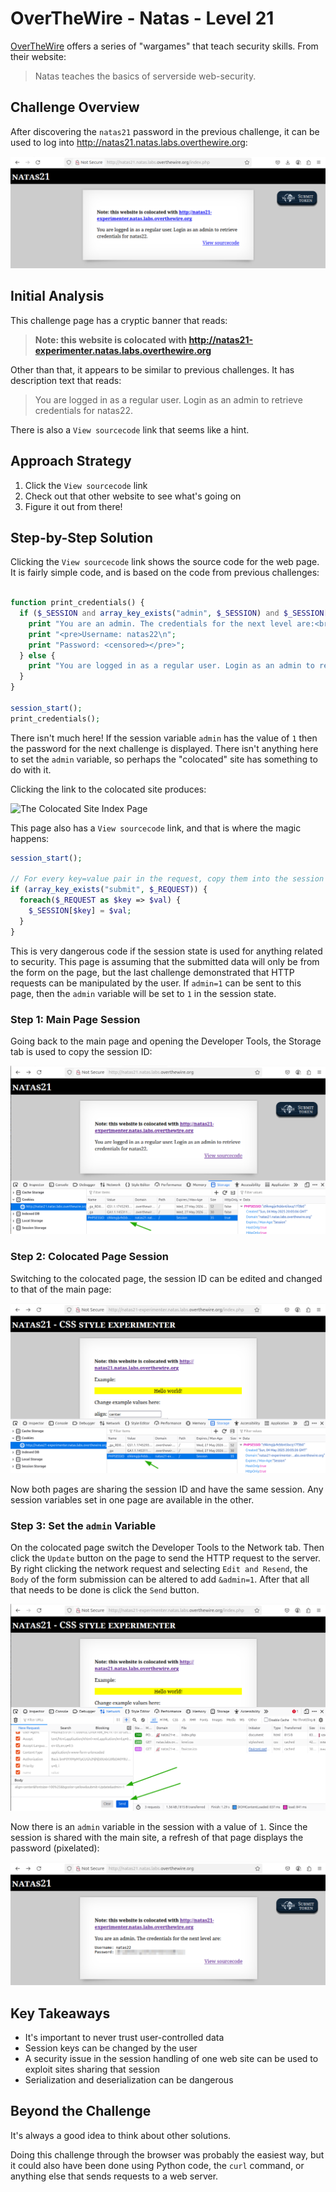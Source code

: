# OverTheWire - Natas - Level 21

[OverTheWire](https://overthewire.org) offers a series of "wargames" that teach
security skills. From their website:

> Natas teaches the basics of serverside web-security.

## Challenge Overview

After discovering the `natas21` password in the previous challenge, it can be
used to log into http://natas21.natas.labs.overthewire.org:

![The Index Page](images/level_21/00_index_page.png)

## Initial Analysis

This challenge page has a cryptic banner that reads:

> **Note: this website is colocated with http://natas21-experimenter.natas.labs.overthewire.org**

Other than that, it appears to be similar to previous challenges. It has
description text that reads:

> You are logged in as a regular user. Login as an admin to retrieve credentials
> for natas22.

There is also a `View sourcecode` link that seems like a hint.

## Approach Strategy

1. Click the `View sourcecode` link
1. Check out that other website to see what's going on
1. Figure it out from there!

## Step-by-Step Solution

Clicking the `View sourcecode` link shows the source code for the web page. It
is fairly simple code, and is based on the code from previous challenges:

```php

function print_credentials() {
  if ($_SESSION and array_key_exists("admin", $_SESSION) and $_SESSION["admin"] == 1) {
    print "You are an admin. The credentials for the next level are:<br>";
    print "<pre>Username: natas22\n";
    print "Password: <censored></pre>";
  } else {
    print "You are logged in as a regular user. Login as an admin to retrieve credentials for natas22.";
  }
}

session_start();
print_credentials();
```

There isn't much here! If the session variable `admin` has the value of `1` then
the password for the next challenge is displayed. There isn't anything here to
set the `admin` variable, so perhaps the "colocated" site has something to do
with it.

Clicking the link to the colocated site produces:

![The Colocated Site Index Page](images/level_21/00_co_index_page.png)

This page also has a `View sourcecode` link, and that is where the magic
happens:

```php
session_start();

// For every key=value pair in the request, copy them into the session state.
if (array_key_exists("submit", $_REQUEST)) {
  foreach($_REQUEST as $key => $val) {
    $_SESSION[$key] = $val;
  }
}
```

This is very dangerous code if the session state is used for anything related to
security. This page is assuming that the submitted data will only be from the
form on the page, but the last challenge demonstrated that HTTP requests can be
manipulated by the user. If `admin=1` can be sent to this page, then the `admin`
variable will be set to `1` in the session state.

### Step 1: Main Page Session

Going back to the main page and opening the Developer Tools, the Storage tab is
used to copy the session ID:

![Index Page Session](images/level_21/02_index_page_session.png)

### Step 2: Colocated Page Session

Switching to the colocated page, the session ID can be edited and changed to
that of the main page:

![Colocated Page Session](images/level_21/03_co_index_page_session.png)

Now both pages are sharing the session ID and have the same session. Any session
variables set in one page are available in the other.

### Step 3: Set the `admin` Variable

On the colocated page switch the Developer Tools to the Network tab. Then click
the `Update` button on the page to send the HTTP request to the server. By right
clicking the network request and selecting `Edit and Resend`, the `Body` of the
form submission can be altered to add `&admin=1`. After that all that needs to
be done is click the `Send` button.

![Colocated Request](images/level_21/04_admin_request.png)

Now there is an `admin` variable in the session with a value of `1`. Since the
session is shared with the main site, a refresh of that page displays the
password (pixelated):

![Password](images/level_21/05_password.png)

## Key Takeaways

- It's important to never trust user-controlled data
- Session keys can be changed by the user
- A security issue in the session handling of one web site can be used to
  exploit sites sharing that session
- Serialization and deserialization can be dangerous

## Beyond the Challenge

It's always a good idea to think about other solutions.

Doing this challenge through the browser was probably the easiest way, but it
could also have been done using Python code, the `curl` command, or anything
else that sends requests to a web server.
